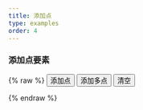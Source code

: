 ```yaml
---
title: 添加点
type: examples
order: 4
---
```


### 添加点要素

{% raw %}
<button onclick="addPoint()">添加点</button>
<button onclick="addPoints()">添加多点</button>
<button onclick="removeClear()">清空</button>
<div id='map'></div>
<script>
var cor = [
  {
    "level": 0,
    "resolution": 0.010986328383069278,
    "scale": 4617150
  },
  {
    "level": 1,
    "resolution": 0.005493164191534639,
    "scale": 2308575
  },
  {
    "level": 2,
    "resolution": 0.0027465809060368165,
    "scale": 1154287
  },
  {
    "level": 3,
    "resolution": 0.0013732916427489112,
    "scale": 577144
  },
  {
    "level": 4,
    "resolution": 6.866458213744556E-4,
    "scale": 288572
  },
  {
    "level": 5,
    "resolution": 3.433229106872278E-4,
    "scale": 144286
  },
  {
    "level": 6,
    "resolution": 1.716614553436139E-4,
    "scale": 72143
  },
  {
    "level": 7,
    "resolution": 8.582953794130404E-5,
    "scale": 36071
  },
  {
    "level": 8,
    "resolution": 4.291595870115493E-5,
    "scale": 18036
  },
  {
    "level": 9,
    "resolution": 2.1457979350577466E-5,
    "scale": 9018
  },
  {
    "level": 10,
    "resolution": 1.0728989675288733E-5,
    "scale": 4509
  },
  {
    "level": 11,
    "resolution": 5.363305107141452E-6,
    "scale": 2254
  },
  {
    "level": 12,
    "resolution": 2.681652553570726E-6,
    "scale": 1127
  }
];
var resolutions = [];
for (var i = 0; i < cor.length; i++) {
  resolutions.push(cor[i].resolution);
}
var Maps = new HMap.Map();
Maps.initMap('map', {
  interactions: {
    altShiftDragRotate: true,
    doubleClickZoom: true,
    keyboard: true,
    mouseWheelZoom: true,
    shiftDragZoom: true,
    dragPan: true,
    pinchRotate: true,
    pinchZoom: true,
    zoomDelta: 1, // 缩放增量（默认一级）
    zoomDuration: 500 // 缩放持续时间
  },
  controls: {
    attribution: true,
    attributionOptions: {
      className: 'ol-attribution', // Default
      target: 'attributionTarget',
    },
    rotate: true,
    rotateOptions: {
      className: 'ol-rotate', // Default
      target: 'rotateTarget',
    },
    zoom: true,
    zoomOptions: {
      className: 'ol-zoom', // Default
      target: 'zoomTarget',
    },
    overViewMapVisible: false,
    scaleLineVisible: true
  },
  view: {
    center: [115.92466595234826, 27.428038204473552],
    resolutions: resolutions,
    fullExtent: [109.72859368643232, 24.010266905347684, 121.13105988819079, 30.76693489432357],
    tileSize: 256,
    origin: [-400, 399.9999999999998],
    enableRotation: true, // 是否允许旋转
    projection: 'EPSG:4326',
    rotation: 0,
    zoom: 1, // resolution
    zoomFactor: 2 // 用于约束分变率的缩放因子（高分辨率设备需要注意）
  },
  logo: {},
  baseLayers: [  // 不传时默认加载OSM地图。
    {
      layerName: 'vector',
      isDefault: true,
      layerType: 'TileXYZ',
      opaque: false, //图层是否不透明
      layerUrl: 'http://171.34.40.68:6080/arcgis/rest/services/JXMAP_2016_2/MapServer',
    }
  ]
});
var points = [
  {
    attributes: {
      ID: '01',
      QLDM: 'Y236360922L0050',
      QLMC: '柏木桥',
      LXBM: 'Y236360922',
      LXMC: '赤兴至排江',
      QLZXZH: '7.4650000000',
      PYZH: '0.0000000000',
      QLQC: '23.0000000000',
      QMQK: '3.5000000000',
      ASYNXFLDM: '1.0000000000',
      XZQHBM: '360922'
    },
    geometry: 'POINT (115.92466595234826 27.428038204473552)',
    geometryType: 'Point'
  },
  {
    attributes: {
      ID: '02',
      QLDM: 'Y236360922L0050',
      QLMC: '柏木桥02',
      LXBM: 'Y236360922',
      LXMC: '赤兴至排江',
      QLZXZH: '7.4650000000',
      PYZH: '0.0000000000',
      QLQC: '23.0000000000',
      QMQK: '3.5000000000',
      ASYNXFLDM: '1.0000000000',
      XZQHBM: '360922'
    },
    geometry: 'POINT (115.79145292648322 27.62328784956489)',
    geometryType: 'Point'
  }
]
function addPoint () {
  Maps.addPoint(points[0], {
    layerName: 'test'
  });
}
function addPoints () {
  Maps.addPoints(points, {
    layerName: 'test'
  });
}
function removeClear () {
    Maps.removeFeatureByLayerName('test')
  }
</script>
{% endraw %}